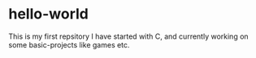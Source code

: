 # hello-world
This is my first repsitory
I have started with C, and currently working on some basic-projects like games etc.
